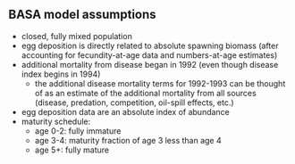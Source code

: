 ## BASA model assumptions

- closed, fully mixed population
- egg deposition is directly related to absolute spawning biomass (after accounting 
  for fecundity-at-age data and numbers-at-age estimates)
- additional mortality from disease began in 1992 (even though disease index begins
  in 1994)
  * the additional disease mortality terms for 1992-1993 can be thought of as an
    estimate of the additional mortality from all sources (disease, predation, 
    competition, oil-spill effects, etc.)
- egg deposition data are an absolute index of abundance
- maturity schedule:
  * age 0-2: fully immature
  * age 3-4: maturity fraction of age 3 less than age 4
  * age 5+: fully mature
